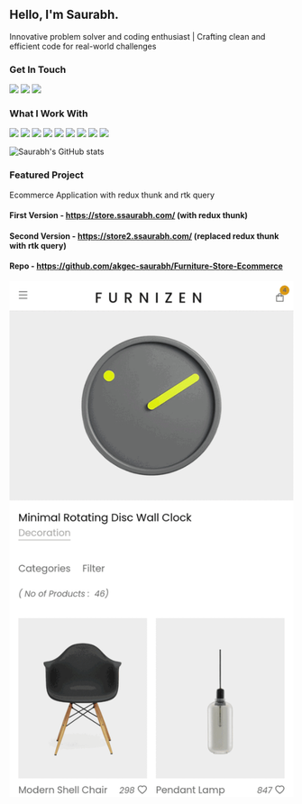 ## Hello, I'm Saurabh.

Innovative problem solver and coding enthusiast | Crafting clean and efficient code for real-world challenges

### Get In Touch

<a href="mailto:akgec.saurabh@gmail.com"><img src="https://img.shields.io/badge/Gmail-D14836?style=for-the-badge&logo=gmail&logoColor=white"></a> <a href="https://www.linkedin.com/in/akgec-saurabh/"><img src="https://img.shields.io/badge/LinkedIn-0077B5?style=for-the-badge&logo=linkedin&logoColor=white"></a> <a href="https://ssaurabh.com/"><img src="https://img.shields.io/badge/portfolio-00A98F?style=for-the-badge&logo=about.me&logoColor=white"></a>

### What I Work With

<img src="https://img.shields.io/badge/HTML5-E34F26?style=for-the-badge&logo=html5&logoColor=white"> <img src="https://img.shields.io/badge/CSS3-1572B6?style=for-the-badge&logo=css3&logoColor=white"> <img src="https://img.shields.io/badge/JavaScript-F7DF1E?style=for-the-badge&logo=javascript&logoColor=black"> <img src="https://img.shields.io/badge/React-20232A?style=for-the-badge&logo=react&logoColor=61DAFB">
<img src="https://img.shields.io/badge/Node.js-43853D?style=for-the-badge&logo=node.js&logoColor=white"> <img src="https://img.shields.io/badge/Sass-CC6699?style=for-the-badge&logo=sass&logoColor=white"> 
<img src="https://img.shields.io/badge/Nextjs-000000?style=for-the-badge&logo=Next.js&logoColor=white"> <img src="https://img.shields.io/badge/Express-000000?style=for-the-badge&logo=Express&logoColor=white"> <img src="https://img.shields.io/badge/MongoDB-47A248?style=for-the-badge&logo=mongodb&logoColor=white">

<!-- ### My Favorite Project Repos -->

![Saurabh's GitHub stats](https://github-readme-stats.vercel.app/api?username=akgec-saurabh&show_icons=true&theme=dark)

### Featured Project
Ecommerce Application with redux thunk and rtk query
#### First Version - https://store.ssaurabh.com/ (with redux thunk)
#### Second Version - https://store2.ssaurabh.com/ (replaced redux thunk with rtk query)
#### Repo - https://github.com/akgec-saurabh/Furniture-Store-Ecommerce
![](https://raw.githubusercontent.com/akgec-saurabh/Furniture-Store-Ecommerce/main/mywebsite.gif)
